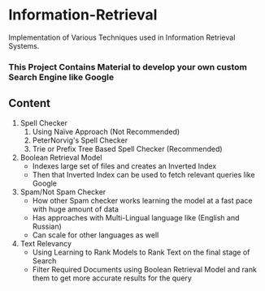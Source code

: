 # Information-Retrieval
Implementation of Various Techniques used in Information Retrieval Systems.


### This Project Contains Material to develop your own custom Search Engine like Google

## Content

1. Spell Checker
    1. Using Naïve Approach (Not Recommended)
    2. PeterNorvig's Spell Checker
    3. Trie or Prefix Tree Based Spell Checker (Recommended)
2. Boolean Retrieval Model
    * Indexes large set of files and creates an Inverted Index
    * Then that Inverted Index can be used to fetch relevant queries like Google
3. Spam/Not Spam Checker
    * How other Spam checker works learning the model at a fast pace with huge amount of data
    * Has approaches with Multi-Lingual language like (English and Russian)
    * Can scale for other languages as well
4. Text Relevancy
    * Using Learning to Rank Models to Rank Text on the final stage of Search
    * Filter Required Documents using Boolean Retrieval Model and rank them to get more accurate results for the query
